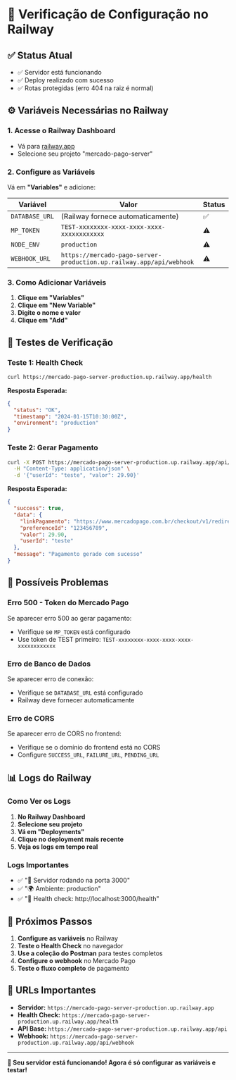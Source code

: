 # 🔧 Verificação de Configuração no Railway

## ✅ **Status Atual**
- ✅ Servidor está funcionando
- ✅ Deploy realizado com sucesso
- ✅ Rotas protegidas (erro 404 na raiz é normal)

## ⚙️ **Variáveis Necessárias no Railway**

### **1. Acesse o Railway Dashboard**
- Vá para [railway.app](https://railway.app)
- Selecione seu projeto "mercado-pago-server"

### **2. Configure as Variáveis**
Vá em **"Variables"** e adicione:

| Variável | Valor | Status |
|----------|-------|--------|
| `DATABASE_URL` | (Railway fornece automaticamente) | ✅ |
| `MP_TOKEN` | `TEST-xxxxxxxx-xxxx-xxxx-xxxx-xxxxxxxxxxxx` | ⚠️ |
| `NODE_ENV` | `production` | ⚠️ |
| `WEBHOOK_URL` | `https://mercado-pago-server-production.up.railway.app/api/webhook` | ⚠️ |

### **3. Como Adicionar Variáveis**
1. **Clique em "Variables"**
2. **Clique em "New Variable"**
3. **Digite o nome e valor**
4. **Clique em "Add"**

## 🧪 **Testes de Verificação**

### **Teste 1: Health Check**
```bash
curl https://mercado-pago-server-production.up.railway.app/health
```

**Resposta Esperada:**
```json
{
  "status": "OK",
  "timestamp": "2024-01-15T10:30:00Z",
  "environment": "production"
}
```

### **Teste 2: Gerar Pagamento**
```bash
curl -X POST https://mercado-pago-server-production.up.railway.app/api/gerar-pagamento \
  -H "Content-Type: application/json" \
  -d '{"userId": "teste", "valor": 29.90}'
```

**Resposta Esperada:**
```json
{
  "success": true,
  "data": {
    "linkPagamento": "https://www.mercadopago.com.br/checkout/v1/redirect?pref_id=...",
    "preferenceId": "123456789",
    "valor": 29.90,
    "userId": "teste"
  },
  "message": "Pagamento gerado com sucesso"
}
```

## 🚨 **Possíveis Problemas**

### **Erro 500 - Token do Mercado Pago**
Se aparecer erro 500 ao gerar pagamento:
- Verifique se `MP_TOKEN` está configurado
- Use token de TEST primeiro: `TEST-xxxxxxxx-xxxx-xxxx-xxxx-xxxxxxxxxxxx`

### **Erro de Banco de Dados**
Se aparecer erro de conexão:
- Verifique se `DATABASE_URL` está configurado
- Railway deve fornecer automaticamente

### **Erro de CORS**
Se aparecer erro de CORS no frontend:
- Verifique se o domínio do frontend está no CORS
- Configure `SUCCESS_URL`, `FAILURE_URL`, `PENDING_URL`

## 📊 **Logs do Railway**

### **Como Ver os Logs**
1. **No Railway Dashboard**
2. **Selecione seu projeto**
3. **Vá em "Deployments"**
4. **Clique no deployment mais recente**
5. **Veja os logs em tempo real**

### **Logs Importantes**
- ✅ "🚀 Servidor rodando na porta 3000"
- ✅ "🌍 Ambiente: production"
- ✅ "🔗 Health check: http://localhost:3000/health"

## 🎯 **Próximos Passos**

1. **Configure as variáveis** no Railway
2. **Teste o Health Check** no navegador
3. **Use a coleção do Postman** para testes completos
4. **Configure o webhook** no Mercado Pago
5. **Teste o fluxo completo** de pagamento

## 🔗 **URLs Importantes**

- **Servidor:** `https://mercado-pago-server-production.up.railway.app`
- **Health Check:** `https://mercado-pago-server-production.up.railway.app/health`
- **API Base:** `https://mercado-pago-server-production.up.railway.app/api`
- **Webhook:** `https://mercado-pago-server-production.up.railway.app/api/webhook`

---

**🎉 Seu servidor está funcionando! Agora é só configurar as variáveis e testar!** 